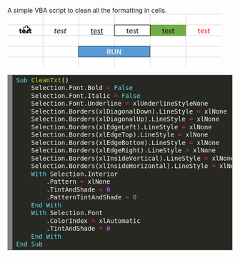 <html><body><p>A simple VBA script to clean all the formatting in cells.
<img class=" size-full wp-image-60 aligncenter" src="/2017/02/textclean.gif" alt="textclean" width="479" height="119">
</p><pre style="background:#272822;overflow:auto;width:auto;border:solid gray;border-width:.1em .1em .1em .8em;padding:.2em .6em;margin:0;line-height:125%;"><span style="color:#66d9ef;">Sub</span> <span style="color:#a6e22e;">CleanTxt</span><span style="color:#f8f8f2;">()</span>
    <span style="color:#f8f8f2;">Selection.Font.Bold</span> <span style="color:#f92672;">=</span> <span style="color:#66d9ef;">False</span>
    <span style="color:#f8f8f2;">Selection.Font.Italic</span> <span style="color:#f92672;">=</span> <span style="color:#66d9ef;">False</span>
    <span style="color:#f8f8f2;">Selection.Font.Underline</span> <span style="color:#f92672;">=</span> <span style="color:#f8f8f2;">xlUnderlineStyleNone</span>
    <span style="color:#f8f8f2;">Selection.Borders(xlDiagonalDown).LineStyle</span> <span style="color:#f92672;">=</span> <span style="color:#f8f8f2;">xlNone</span>
    <span style="color:#f8f8f2;">Selection.Borders(xlDiagonalUp).LineStyle</span> <span style="color:#f92672;">=</span> <span style="color:#f8f8f2;">xlNone</span>
    <span style="color:#f8f8f2;">Selection.Borders(xlEdgeLeft).LineStyle</span> <span style="color:#f92672;">=</span> <span style="color:#f8f8f2;">xlNone</span>
    <span style="color:#f8f8f2;">Selection.Borders(xlEdgeTop).LineStyle</span> <span style="color:#f92672;">=</span> <span style="color:#f8f8f2;">xlNone</span>
    <span style="color:#f8f8f2;">Selection.Borders(xlEdgeBottom).LineStyle</span> <span style="color:#f92672;">=</span> <span style="color:#f8f8f2;">xlNone</span>
    <span style="color:#f8f8f2;">Selection.Borders(xlEdgeRight).LineStyle</span> <span style="color:#f92672;">=</span> <span style="color:#f8f8f2;">xlNone</span>
    <span style="color:#f8f8f2;">Selection.Borders(xlInsideVertical).LineStyle</span> <span style="color:#f92672;">=</span> <span style="color:#f8f8f2;">xlNone</span>
    <span style="color:#f8f8f2;">Selection.Borders(xlInsideHorizontal).LineStyle</span> <span style="color:#f92672;">=</span> <span style="color:#f8f8f2;">xlNone</span>
    <span style="color:#66d9ef;">With</span> <span style="color:#f8f8f2;">Selection.Interior</span>
        <span style="color:#f8f8f2;">.Pattern</span> <span style="color:#f92672;">=</span> <span style="color:#f8f8f2;">xlNone</span>
        <span style="color:#f8f8f2;">.TintAndShade</span> <span style="color:#f92672;">=</span> <span style="color:#ae81ff;">0</span>
        <span style="color:#f8f8f2;">.PatternTintAndShade</span> <span style="color:#f92672;">=</span> <span style="color:#ae81ff;">0</span>
    <span style="color:#66d9ef;">End</span> <span style="color:#66d9ef;">With</span>
    <span style="color:#66d9ef;">With</span> <span style="color:#f8f8f2;">Selection.Font</span>
        <span style="color:#f8f8f2;">.ColorIndex</span> <span style="color:#f92672;">=</span> <span style="color:#f8f8f2;">xlAutomatic</span>
        <span style="color:#f8f8f2;">.TintAndShade</span> <span style="color:#f92672;">=</span> <span style="color:#ae81ff;">0</span>
    <span style="color:#66d9ef;">End</span> <span style="color:#66d9ef;">With</span>
<span style="color:#66d9ef;">End</span> <span style="color:#66d9ef;">Sub</span>
</pre></body></html>